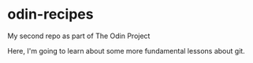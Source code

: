 # odin-recipes
My second repo as part of The Odin Project

Here, I'm going to learn about some more fundamental lessons about git.